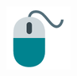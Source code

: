 ![Placeholder](https://raw.githubusercontent.com/Jasius/Invisibars/master/invisibars/icons/Mouse-128.png)
